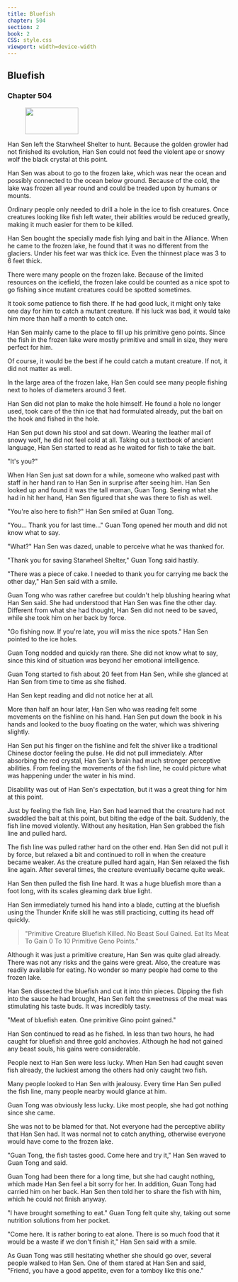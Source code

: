 ```yaml
---
title: Bluefish
chapter: 504
section: 2
book: 2
CSS: style.css
viewport: width=device-width
---
```


## Bluefish

### Chapter 504

<figure>
	<img src="../Images/gem.gif" alt="" id="gem" width="120" height="60" />
</figure>

Han Sen left the Starwheel Shelter to hunt. Because the golden growler had not finished its evolution, Han Sen could not feed the violent ape or snowy wolf the black crystal at this point.

Han Sen was about to go to the frozen lake, which was near the ocean and possibly connected to the ocean below ground. Because of the cold, the lake was frozen all year round and could be treaded upon by humans or mounts.

Ordinary people only needed to drill a hole in the ice to fish creatures. Once creatures looking like fish left water, their abilities would be reduced greatly, making it much easier for them to be killed.

Han Sen bought the specially made fish lying and bait in the Alliance. When he came to the frozen lake, he found that it was no different from the glaciers. Under his feet war was thick ice. Even the thinnest place was 3 to 6 feet thick.

There were many people on the frozen lake. Because of the limited resources on the icefield, the frozen lake could be counted as a nice spot to go fishing since mutant creatures could be spotted sometimes.

It took some patience to fish there. If he had good luck, it might only take one day for him to catch a mutant creature. If his luck was bad, it would take him more than half a month to catch one.

Han Sen mainly came to the place to fill up his primitive geno points. Since the fish in the frozen lake were mostly primitive and small in size, they were perfect for him.

Of course, it would be the best if he could catch a mutant creature. If not, it did not matter as well.

In the large area of the frozen lake, Han Sen could see many people fishing next to holes of diameters around 3 feet.

Han Sen did not plan to make the hole himself. He found a hole no longer used, took care of the thin ice that had formulated already, put the bait on the hook and fished in the hole.

Han Sen put down his stool and sat down. Wearing the leather mail of snowy wolf, he did not feel cold at all. Taking out a textbook of ancient language, Han Sen started to read as he waited for fish to take the bait.

"It's you?"

When Han Sen just sat down for a while, someone who walked past with staff in her hand ran to Han Sen in surprise after seeing him. Han Sen looked up and found it was the tall woman, Guan Tong. Seeing what she had in hit her hand, Han Sen figured that she was there to fish as well.

"You're also here to fish?" Han Sen smiled at Guan Tong.

"You… Thank you for last time…" Guan Tong opened her mouth and did not know what to say.

"What?" Han Sen was dazed, unable to perceive what he was thanked for.

"Thank you for saving Starwheel Shelter," Guan Tong said hastily.

"There was a piece of cake. I needed to thank you for carrying me back the other day," Han Sen said with a smile.

Guan Tong who was rather carefree but couldn't help blushing hearing what Han Sen said. She had understood that Han Sen was fine the other day. Different from what she had thought, Han Sen did not need to be saved, while she took him on her back by force.

"Go fishing now. If you're late, you will miss the nice spots." Han Sen pointed to the ice holes.

Guan Tong nodded and quickly ran there. She did not know what to say, since this kind of situation was beyond her emotional intelligence.

Guan Tong started to fish about 20 feet from Han Sen, while she glanced at Han Sen from time to time as she fished.

Han Sen kept reading and did not notice her at all.

More than half an hour later, Han Sen who was reading felt some movements on the fishline on his hand. Han Sen put down the book in his hands and looked to the buoy floating on the water, which was shivering slightly.

Han Sen put his finger on the fishline and felt the shiver like a traditional Chinese doctor feeling the pulse. He did not pull immediately. After absorbing the red crystal, Han Sen's brain had much stronger perceptive abilities. From feeling the movements of the fish line, he could picture what was happening under the water in his mind.

Disability was out of Han Sen's expectation, but it was a great thing for him at this point.

Just by feeling the fish line, Han Sen had learned that the creature had not swaddled the bait at this point, but biting the edge of the bait. Suddenly, the fish line moved violently. Without any hesitation, Han Sen grabbed the fish line and pulled hard.

The fish line was pulled rather hard on the other end. Han Sen did not pull it by force, but relaxed a bit and continued to roll in when the creature became weaker. As the creature pulled hard again, Han Sen relaxed the fish line again. After several times, the creature eventually became quite weak.

Han Sen then pulled the fish line hard. It was a huge bluefish more than a foot long, with its scales gleaming dark blue light.

Han Sen immediately turned his hand into a blade, cutting at the bluefish using the Thunder Knife skill he was still practicing, cutting its head off quickly.

> "Primitive Creature Bluefish Killed. No Beast Soul Gained. Eat Its Meat To Gain 0 To 10 Primitive Geno Points."

Although it was just a primitive creature, Han Sen was quite glad already. There was not any risks and the gains were great. Also, the creature was readily available for eating. No wonder so many people had come to the frozen lake.

Han Sen dissected the bluefish and cut it into thin pieces. Dipping the fish into the sauce he had brought, Han Sen felt the sweetness of the meat was stimulating his taste buds. It was incredibly tasty.

"Meat of bluefish eaten. One primitive Gino point gained."

Han Sen continued to read as he fished. In less than two hours, he had caught for bluefish and three gold anchovies. Although he had not gained any beast souls, his gains were considerable.

People next to Han Sen were less lucky. When Han Sen had caught seven fish already, the luckiest among the others had only caught two fish.

Many people looked to Han Sen with jealousy. Every time Han Sen pulled the fish line, many people nearby would glance at him.

Guan Tong was obviously less lucky. Like most people, she had got nothing since she came.

She was not to be blamed for that. Not everyone had the perceptive ability that Han Sen had. It was normal not to catch anything, otherwise everyone would have come to the frozen lake.

"Guan Tong, the fish tastes good. Come here and try it," Han Sen waved to Guan Tong and said.

Guan Tong had been there for a long time, but she had caught nothing, which made Han Sen feel a bit sorry for her. In addition, Guan Tong had carried him on her back. Han Sen then told her to share the fish with him, which he could not finish anyway.

"I have brought something to eat." Guan Tong felt quite shy, taking out some nutrition solutions from her pocket.

"Come here. It is rather boring to eat alone. There is so much food that it would be a waste if we don't finish it," Han Sen said with a smile.

As Guan Tong was still hesitating whether she should go over, several people walked to Han Sen. One of them stared at Han Sen and said, "Friend, you have a good appetite, even for a tomboy like this one."